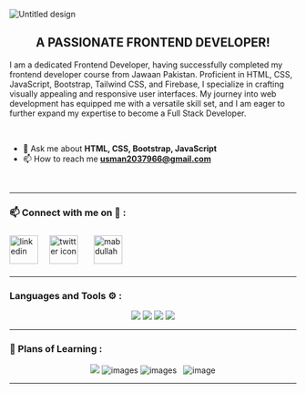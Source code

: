 ![Untitled design](https://github.com/musman-js/musman-js/assets/142093838/8d32a082-a1d0-4fd4-bf26-1cc50ae744e3)
    
<h2 align="center">A PASSIONATE FRONTEND DEVELOPER!</h2>

   <p>I am a dedicated Frontend Developer, having successfully completed my frontend developer course from Jawaan Pakistan. Proficient in HTML, CSS, JavaScript, Bootstrap, Tailwind CSS, and Firebase, I specialize in crafting visually appealing and responsive user interfaces. My journey into web development has equipped me with a versatile skill set, and I am eager to further expand my expertise to become a Full Stack Developer.</p>
<br>

- 💬 Ask me about **HTML, CSS, Bootstrap, JavaScript** <br>
- 📫 How to reach me **usman2037966@gmail.com**
<br>
<hr>

<h3 align="left">📫 Connect with me on 🔗 :</h3>
     <p align="left">
        <a href="https://www.linkedin.com/in/muhammad-usman-772296294/" target="blank"><img align="center"
                src="https://skillicons.dev/icons?i=linkedin" height="50" width="50" alt="linkedin" /></a>
        <a href="https://www.facebook.com/profile.php?id=100063423567314" target="blank" style="padding:8px"><img align="center" style="margin:8px"
                src="https://raw.githubusercontent.com/rahuldkjain/github-profile-readme-generator/master/src/images/icons/Social/facebook.svg" height="50" width="50" alt="twitter icon" /></a>
        <a href="https://www.instagram.com/usman.___here/" target="blank" style="padding:8px"><img align="center"
                src="https://skillicons.dev/icons?i=instagram" alt="mabdullah" height="50" width="50" /></a> </p>
        
<hr>
<h3 align="left">Languages and Tools ⚙️ : </h3>
    
<p  align ="center">
<!--         <img src="https://raw.githubusercontent.com/devicons/devicon/master/icons/bootstrap/bootstrap-plain-wordmark.svg" alt="" style="width: 50px;">
        <img src="https://raw.githubusercontent.com/devicons/devicon/master/icons/html5/html5-original-wordmark.svg" alt="" width="60px"> -->
	<img src="https://skillicons.dev/icons?i=html,bootstrap" />
        <img src="https://skillicons.dev/icons?i=git,github,vscode,tailwind" />
        <img src="https://skillicons.dev/icons?i=css,js" />
        <img src="https://skillicons.dev/icons?i=firebase" />
    
</p>
 <hr>
    
 <h3 align="left">🏫 Plans of Learning :</h3>
    
<p align ="center"><img src="https://skillicons.dev/icons?i=nextjs" />
        <img src="https://skillicons.dev/icons?i=react,express,mongodb" alt="images">
        <img src="https://skillicons.dev/icons?i=nodejs,ts" alt="images"> &nbsp;
        <img src="https://skillicons.dev/icons?i=flutter" alt="image">
        
</p>
<hr>
<br>
    
